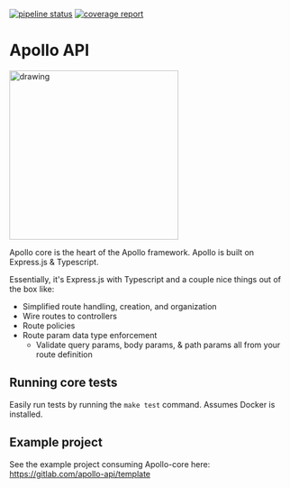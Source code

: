 [![pipeline status](https://gitlab.com/apollo-api/core/badges/master/pipeline.svg)](https://gitlab.com/apollo-api/core/commits/master)
[![coverage report](https://gitlab.com/apollo-api/core/badges/master/coverage.svg)](https://gitlab.com/apollo-api/core/-/commits/master)

# Apollo API
<img src="https://gitlab.com/apollo-api/core/-/raw/master/apollo-logo-earth-bg.png" alt="drawing" width="300px"/>

Apollo core is the heart of the Apollo framework. Apollo is built on Express.js & Typescript.

Essentially, it's Express.js with Typescript and a couple nice things out of the box like:

* Simplified route handling, creation, and organization
* Wire routes to controllers
* Route policies
* Route param data type enforcement
    * Validate query params, body params, & path params all from your route definition

## Running core tests
Easily run tests by running the `make test` command. Assumes Docker is installed.

## Example project
See the example project consuming Apollo-core here: https://gitlab.com/apollo-api/template
